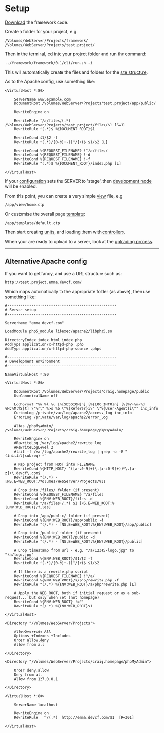 
# Setup

[Download](https://github.com/craigfrancis/framework) the framework code.

Create a folder for your project, e.g.

	/Volumes/WebServer/Projects/framework/
	/Volumes/WebServer/Projects/test.project/

Then in the terminal, cd into your project folder and run the command:

	../framework/framework/0.1/cli/run.sh -i

This will automatically create the files and folders for the [site structure](../../doc/setup/structure.md).

As to the Apache config, use something like:

	<VirtualHost *:80>

		ServerName www.example.com
		DocumentRoot /Volumes/WebServer/Projects/test.project/app/public/

		RewriteEngine on

		RewriteRule ^/a/files/(.*) /Volumes/WebServer/Projects/test.project/files/$1 [S=1]
		RewriteRule ^(.*)$ %{DOCUMENT_ROOT}$1

		RewriteCond $1/$2 -f
		RewriteRule ^(.*)/[0-9]+-([^/]+)$ $1/$2 [L]

		RewriteCond %{REQUEST_FILENAME} !^/a/files/
		RewriteCond %{REQUEST_FILENAME} !-d
		RewriteCond %{REQUEST_FILENAME} !-f
		RewriteRule ^(.*)$ %{DOCUMENT_ROOT}/index.php [L]

	</VirtualHost>

If your [configuration](../../doc/setup/config.md) sets the SERVER to 'stage', then [development mode](../doc/setup/debug.md) will be enabled.

From this point, you can create a very simple [view](../../doc/setup/views.md) file, e.g.

	/app/view/home.ctp

Or customise the overall page [template](../../doc/setup/templates.md):

	/app/template/default.ctp

Then start creating [units](../../doc/setup/units.md), and loading them with [controllers](../../doc/setup/controllers.md).

When your are ready to upload to a server, look at the [uploading process](../../doc/system/uploading.md).

---

## Alternative Apache config

If you want to get fancy, and use a URL structure such as:

	http://test.project.emma.devcf.com/

Which maps automatically to the appropriate folder (as above), then use something like:

	#--------------------------------------------------
	# Server setup
	#--------------------------------------------------

	ServerName "emma.devcf.com"

	LoadModule php5_module libexec/apache2/libphp5.so

	DirectoryIndex index.html index.php
	AddType application/x-httpd-php .php
	AddType application/x-httpd-php-source .phps

	#--------------------------------------------------
	# Development environment
	#--------------------------------------------------

	NameVirtualHost *:80

	<VirtualHost *:80>

		DocumentRoot /Volumes/WebServer/Projects/craig.homepage/public
		UseCanonicalName off

		LogFormat "%h %l %u [%{SESSION}n] [%{LOG_INFO}n] [%{%Y-%m-%d %H:%M:%S}t] \"%r\" %>s %b \"%{Referer}i\" \"%{User-Agent}i\"" inc_info
		CustomLog /private/var/log/apache2/access_log inc_info
		ErrorLog /private/var/log/apache2/error_log

		Alias /phpMyAdmin/ /Volumes/WebServer/Projects/craig.homepage/phpMyAdmin/

		RewriteEngine on
		#RewriteLog /var/log/apache2/rewrite_log
		#RewriteLogLevel 2
		#tail -f /var/log/apache2/rewrite_log | grep -o -E "(initial|subreq).*"

		# Map project from HOST into FILENAME
		RewriteCond %{HTTP_HOST} ^([a-z0-9]+(\.[a-z0-9]+))*\.[a-z]+\.devcf\.com$
		RewriteRule ^(/.*) - [NS,E=WEB_ROOT:/Volumes/WebServer/Projects/%1]

		# Drop into /files/ folder (if present)
		RewriteCond %{REQUEST_FILENAME} ^/a/files
		RewriteCond %{ENV:WEB_ROOT}/files -d
		RewriteRule ^/a/files(/.*) $1 [NS,E=WEB_ROOT:%{ENV:WEB_ROOT}/files]

		# Drop into /app/public/ folder (if present)
		RewriteCond %{ENV:WEB_ROOT}/app/public -d
		RewriteRule ^(/.*) - [NS,E=WEB_ROOT:%{ENV:WEB_ROOT}/app/public]

		# Drop into /public/ folder (if present)
		RewriteCond %{ENV:WEB_ROOT}/public -d
		RewriteRule ^(/.*) - [NS,E=WEB_ROOT:%{ENV:WEB_ROOT}/public]

		# Drop timestamp from url - e.g. "/a/12345-logo.jpg" to "/a/logo.jpg"
		RewriteCond %{ENV:WEB_ROOT}/$1/$2 -f
		RewriteRule ^(.*)/[0-9]+-([^/]+)$ $1/$2

		# If there is a rewrite.php script
		RewriteCond %{REQUEST_FILENAME} !^/a/
		RewriteCond %{ENV:WEB_ROOT}/a/php/rewrite.php -f
		RewriteRule ^(/.*) %{ENV:WEB_ROOT}/a/php/rewrite.php [L]

		# Apply the WEB_ROOT, both if initial request or as a sub-request... but only when set (not homepage)
		RewriteCond %{ENV:WEB_ROOT} !=""
		RewriteRule ^(/.*) %{ENV:WEB_ROOT}$1

	</VirtualHost>

	<Directory "/Volumes/WebServer/Projects">

		AllowOverride All
		Options +Indexes +Includes
		Order allow,deny
		Allow from all

	</Directory>

	<Directory "/Volumes/WebServer/Projects/craig.homepage/phpMyAdmin">

		Order deny,allow
		Deny from all
		Allow from 127.0.0.1

	</Directory>

	<VirtualHost *:80>

		ServerName localhost

		RewriteEngine on
		RewriteRule   ^/(.*)  http://emma.devcf.com/$1  [R=301]

	</VirtualHost>

